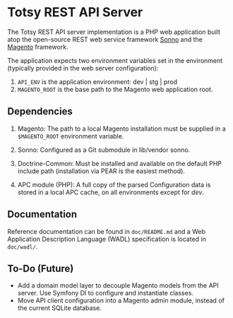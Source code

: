 Totsy REST API Server
=====================

The Totsy REST API server implementation is a PHP web application built atop the open-source REST web service framework [Sonno](http://sonno.360i.com) and the [Magento](http://www.magentocommerce.com) framework.

The application expects two environment variables set in the environment (typically provided in the web server configuration):
1. `API_ENV` is the application environment: dev | stg | prod
2. `MAGENTO_ROOT` is the base path to the Magento web application root.

Dependencies
------------

1. Magento: The path to a local Magento installation must be supplied in a `$MAGENTO_ROOT` environment variable.

2. Sonno: Configured as a Git submodule in lib/vendor sonno.

3. Doctrine-Common: Must be installed and available on the default PHP include path (installation via PEAR is the easiest method).

4. APC module (PHP): A full copy of the parsed Configuration data is stored in a local APC cache, on all environments except for *dev*.

Documentation
-------------

Reference documentation can be found in `doc/README.md` and a Web Application Description Language (WADL) specification is located in `doc/wadl/`.

To-Do (Future)
--------------
* Add a domain model layer to decouple Magento models from the API server. Use Symfony DI to configure and instantiate classes.
* Move API client configuration into a Magento admin module, instead of the current SQLite database.
